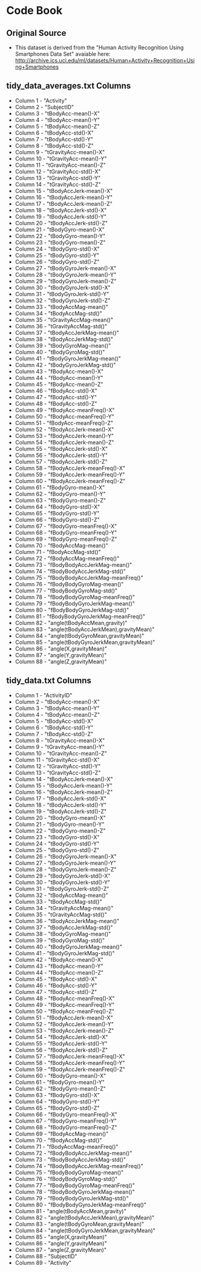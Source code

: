 # Code Book

## Original Source
* This dataset is derived from the "Human Activity Recognition Using Smartphones Data Set" avaiable here: http://archive.ics.uci.edu/ml/datasets/Human+Activity+Recognition+Using+Smartphones

## tidy_data_averages.txt Columns

* Column 1  - "Activity"
* Column 2  - "SubjectID"
* Column 3  - "tBodyAcc-mean()-X"
* Column 4  - "tBodyAcc-mean()-Y"
* Column 5  - "tBodyAcc-mean()-Z"
* Column 6  - "tBodyAcc-std()-X"
* Column 7  - "tBodyAcc-std()-Y"
* Column 8  - "tBodyAcc-std()-Z"
* Column 9  - "tGravityAcc-mean()-X"
* Column 10 - "tGravityAcc-mean()-Y"
* Column 11 - "tGravityAcc-mean()-Z"
* Column 12 - "tGravityAcc-std()-X"
* Column 13 - "tGravityAcc-std()-Y"
* Column 14 - "tGravityAcc-std()-Z"
* Column 15 - "tBodyAccJerk-mean()-X"
* Column 16 - "tBodyAccJerk-mean()-Y"
* Column 17 - "tBodyAccJerk-mean()-Z"
* Column 18 - "tBodyAccJerk-std()-X"
* Column 19 - "tBodyAccJerk-std()-Y"
* Column 20 - "tBodyAccJerk-std()-Z"
* Column 21 - "tBodyGyro-mean()-X"
* Column 22 - "tBodyGyro-mean()-Y"
* Column 23 - "tBodyGyro-mean()-Z"
* Column 24 - "tBodyGyro-std()-X"
* Column 25 - "tBodyGyro-std()-Y"
* Column 26 - "tBodyGyro-std()-Z"
* Column 27 - "tBodyGyroJerk-mean()-X"
* Column 28 - "tBodyGyroJerk-mean()-Y"
* Column 29 - "tBodyGyroJerk-mean()-Z"
* Column 30 - "tBodyGyroJerk-std()-X"
* Column 31 - "tBodyGyroJerk-std()-Y"
* Column 32 - "tBodyGyroJerk-std()-Z"
* Column 33 - "tBodyAccMag-mean()"
* Column 34 - "tBodyAccMag-std()"
* Column 35 - "tGravityAccMag-mean()"
* Column 36 - "tGravityAccMag-std()"
* Column 37 - "tBodyAccJerkMag-mean()"
* Column 38 - "tBodyAccJerkMag-std()"
* Column 39 - "tBodyGyroMag-mean()"
* Column 40 - "tBodyGyroMag-std()"
* Column 41 - "tBodyGyroJerkMag-mean()"
* Column 42 - "tBodyGyroJerkMag-std()"
* Column 43 - "fBodyAcc-mean()-X"
* Column 44 - "fBodyAcc-mean()-Y"
* Column 45 - "fBodyAcc-mean()-Z"
* Column 46 - "fBodyAcc-std()-X"
* Column 47 - "fBodyAcc-std()-Y"
* Column 48 - "fBodyAcc-std()-Z"
* Column 49 - "fBodyAcc-meanFreq()-X"
* Column 50 - "fBodyAcc-meanFreq()-Y"
* Column 51 - "fBodyAcc-meanFreq()-Z"
* Column 52 - "fBodyAccJerk-mean()-X"
* Column 53 - "fBodyAccJerk-mean()-Y"
* Column 54 - "fBodyAccJerk-mean()-Z"
* Column 55 - "fBodyAccJerk-std()-X"
* Column 56 - "fBodyAccJerk-std()-Y"
* Column 57 - "fBodyAccJerk-std()-Z"
* Column 58 - "fBodyAccJerk-meanFreq()-X"
* Column 59 - "fBodyAccJerk-meanFreq()-Y"
* Column 60 - "fBodyAccJerk-meanFreq()-Z"
* Column 61 - "fBodyGyro-mean()-X"
* Column 62 - "fBodyGyro-mean()-Y"
* Column 63 - "fBodyGyro-mean()-Z"
* Column 64 - "fBodyGyro-std()-X"
* Column 65 - "fBodyGyro-std()-Y"
* Column 66 - "fBodyGyro-std()-Z"
* Column 67 - "fBodyGyro-meanFreq()-X"
* Column 68 - "fBodyGyro-meanFreq()-Y"
* Column 69 - "fBodyGyro-meanFreq()-Z"
* Column 70 - "fBodyAccMag-mean()"
* Column 71 - "fBodyAccMag-std()"
* Column 72 - "fBodyAccMag-meanFreq()"
* Column 73 - "fBodyBodyAccJerkMag-mean()"
* Column 74 - "fBodyBodyAccJerkMag-std()"
* Column 75 - "fBodyBodyAccJerkMag-meanFreq()"
* Column 76 - "fBodyBodyGyroMag-mean()"
* Column 77 - "fBodyBodyGyroMag-std()"
* Column 78 - "fBodyBodyGyroMag-meanFreq()"
* Column 79 - "fBodyBodyGyroJerkMag-mean()"
* Column 80 - "fBodyBodyGyroJerkMag-std()"
* Column 81 - "fBodyBodyGyroJerkMag-meanFreq()"
* Column 82 - "angle(tBodyAccMean,gravity)"
* Column 83 - "angle(tBodyAccJerkMean),gravityMean)"
* Column 84 - "angle(tBodyGyroMean,gravityMean)"
* Column 85 - "angle(tBodyGyroJerkMean,gravityMean)"
* Column 86 - "angle(X,gravityMean)"
* Column 87 - "angle(Y,gravityMean)"
* Column 88 - "angle(Z,gravityMean)"

## tidy_data.txt Columns

* Column 1  - "ActivityID"
* Column 2  - "tBodyAcc-mean()-X"
* Column 3  - "tBodyAcc-mean()-Y"
* Column 4  - "tBodyAcc-mean()-Z"
* Column 5  - "tBodyAcc-std()-X"
* Column 6  - "tBodyAcc-std()-Y"
* Column 7  - "tBodyAcc-std()-Z"
* Column 8  - "tGravityAcc-mean()-X"
* Column 9  - "tGravityAcc-mean()-Y"
* Column 10 - "tGravityAcc-mean()-Z"
* Column 11 - "tGravityAcc-std()-X"
* Column 12 - "tGravityAcc-std()-Y"
* Column 13 - "tGravityAcc-std()-Z"
* Column 14 - "tBodyAccJerk-mean()-X"
* Column 15 - "tBodyAccJerk-mean()-Y"
* Column 16 - "tBodyAccJerk-mean()-Z"
* Column 17 - "tBodyAccJerk-std()-X"
* Column 18 - "tBodyAccJerk-std()-Y"
* Column 19 - "tBodyAccJerk-std()-Z"
* Column 20 - "tBodyGyro-mean()-X"
* Column 21 - "tBodyGyro-mean()-Y"
* Column 22 - "tBodyGyro-mean()-Z"
* Column 23 - "tBodyGyro-std()-X"
* Column 24 - "tBodyGyro-std()-Y"
* Column 25 - "tBodyGyro-std()-Z"
* Column 26 - "tBodyGyroJerk-mean()-X"
* Column 27 - "tBodyGyroJerk-mean()-Y"
* Column 28 - "tBodyGyroJerk-mean()-Z"
* Column 29 - "tBodyGyroJerk-std()-X"
* Column 30 - "tBodyGyroJerk-std()-Y"
* Column 31 - "tBodyGyroJerk-std()-Z"
* Column 32 - "tBodyAccMag-mean()"
* Column 33 - "tBodyAccMag-std()"
* Column 34 - "tGravityAccMag-mean()"
* Column 35 - "tGravityAccMag-std()"
* Column 36 - "tBodyAccJerkMag-mean()"
* Column 37 - "tBodyAccJerkMag-std()"
* Column 38 - "tBodyGyroMag-mean()"
* Column 39 - "tBodyGyroMag-std()"
* Column 40 - "tBodyGyroJerkMag-mean()"
* Column 41 - "tBodyGyroJerkMag-std()"
* Column 42 - "fBodyAcc-mean()-X"
* Column 43 - "fBodyAcc-mean()-Y"
* Column 44 - "fBodyAcc-mean()-Z"
* Column 45 - "fBodyAcc-std()-X"
* Column 46 - "fBodyAcc-std()-Y"
* Column 47 - "fBodyAcc-std()-Z"
* Column 48 - "fBodyAcc-meanFreq()-X"
* Column 49 - "fBodyAcc-meanFreq()-Y"
* Column 50 - "fBodyAcc-meanFreq()-Z"
* Column 51 - "fBodyAccJerk-mean()-X"
* Column 52 - "fBodyAccJerk-mean()-Y"
* Column 53 - "fBodyAccJerk-mean()-Z"
* Column 54 - "fBodyAccJerk-std()-X"
* Column 55 - "fBodyAccJerk-std()-Y"
* Column 56 - "fBodyAccJerk-std()-Z"
* Column 57 - "fBodyAccJerk-meanFreq()-X"
* Column 58 - "fBodyAccJerk-meanFreq()-Y"
* Column 59 - "fBodyAccJerk-meanFreq()-Z"
* Column 60 - "fBodyGyro-mean()-X"
* Column 61 - "fBodyGyro-mean()-Y"
* Column 62 - "fBodyGyro-mean()-Z"
* Column 63 - "fBodyGyro-std()-X"
* Column 64 - "fBodyGyro-std()-Y"
* Column 65 - "fBodyGyro-std()-Z"
* Column 66 - "fBodyGyro-meanFreq()-X"
* Column 67 - "fBodyGyro-meanFreq()-Y"
* Column 68 - "fBodyGyro-meanFreq()-Z"
* Column 69 - "fBodyAccMag-mean()"
* Column 70 - "fBodyAccMag-std()"
* Column 71 - "fBodyAccMag-meanFreq()"
* Column 72 - "fBodyBodyAccJerkMag-mean()"
* Column 73 - "fBodyBodyAccJerkMag-std()"
* Column 74 - "fBodyBodyAccJerkMag-meanFreq()"
* Column 75 - "fBodyBodyGyroMag-mean()"
* Column 76 - "fBodyBodyGyroMag-std()"
* Column 77 - "fBodyBodyGyroMag-meanFreq()"
* Column 78 - "fBodyBodyGyroJerkMag-mean()"
* Column 79 - "fBodyBodyGyroJerkMag-std()"
* Column 80 - "fBodyBodyGyroJerkMag-meanFreq()"
* Column 81 - "angle(tBodyAccMean,gravity)"
* Column 82 - "angle(tBodyAccJerkMean),gravityMean)"
* Column 83 - "angle(tBodyGyroMean,gravityMean)"
* Column 84 - "angle(tBodyGyroJerkMean,gravityMean)"
* Column 85 - "angle(X,gravityMean)"
* Column 86 - "angle(Y,gravityMean)"
* Column 87 - "angle(Z,gravityMean)"
* Column 88 - "SubjectID"
* Column 89 - "Activity"